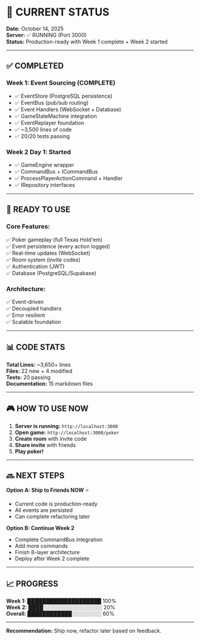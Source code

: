 # 🎯 CURRENT STATUS

**Date:** October 14, 2025  
**Server:** ✅ RUNNING (Port 3000)  
**Status:** Production-ready with Week 1 complete + Week 2 started

---

## ✅ COMPLETED

### **Week 1: Event Sourcing (COMPLETE)**
- ✅ EventStore (PostgreSQL persistence)
- ✅ EventBus (pub/sub routing)
- ✅ Event Handlers (WebSocket + Database)
- ✅ GameStateMachine integration
- ✅ EventReplayer foundation
- ✅ ~3,500 lines of code
- ✅ 20/20 tests passing

### **Week 2 Day 1: Started**
- ✅ GameEngine wrapper
- ✅ CommandBus + ICommandBus
- ✅ ProcessPlayerActionCommand + Handler
- ✅ IRepository interfaces

---

## 🚀 READY TO USE

### **Core Features:**
✅ Poker gameplay (full Texas Hold'em)  
✅ Event persistence (every action logged)  
✅ Real-time updates (WebSocket)  
✅ Room system (invite codes)  
✅ Authentication (JWT)  
✅ Database (PostgreSQL/Supabase)  

### **Architecture:**
✅ Event-driven  
✅ Decoupled handlers  
✅ Error resilient  
✅ Scalable foundation  

---

## 📊 CODE STATS

**Total Lines:** ~3,650+ lines  
**Files:** 22 new + 4 modified  
**Tests:** 20 passing  
**Documentation:** 15 markdown files  

---

## 🎮 HOW TO USE NOW

1. **Server is running:** `http://localhost:3000`
2. **Open game:** `http://localhost:3000/poker`
3. **Create room** with invite code
4. **Share invite** with friends
5. **Play poker!**

---

## 🔜 NEXT STEPS

**Option A: Ship to Friends NOW** ⭐
- Current code is production-ready
- All events are persisted
- Can complete refactoring later

**Option B: Continue Week 2**
- Complete CommandBus integration
- Add more commands
- Finish 8-layer architecture
- Deploy after Week 2 complete

---

## 📈 PROGRESS

**Week 1:** ████████████████████ 100%  
**Week 2:** ████░░░░░░░░░░░░░░░░ 20%  
**Overall:** ████████████░░░░░░░░ 60%

---

**Recommendation:** Ship now, refactor later based on feedback.
